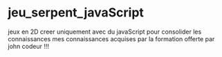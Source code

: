 # jeu_serpent_javaScript
jeux en 2D creer uniquement avec du javaScript  pour consolider les connaissances mes connaissances acquises par la formation offerte par john codeur  !!!
